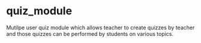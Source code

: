 # quiz_module
Mutilpe user quiz module which allows teacher to create quizzes by teacher and those quizzes can be performed by students on various topics.

